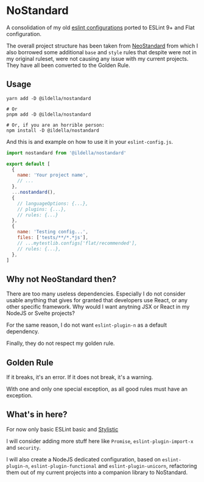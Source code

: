 # NoStandard

A consolidation of my old [eslint configurations](https://github.com/ildella/eslint-config-node-moar) ported to ESLint 9+ and Flat configuration. 

The overall project structure has been taken from [NeoStandard](https://github.com/neostandard/neostandard) from which I also borrowed some additional `base` and `style` rules that despite were not in my original ruleset, were not causing any issue with my current projects. They have all been converted to the Golden Rule. 

## Usage

```shell
yarn add -D @ildella/nostandard

# Or
pnpm add -D @ildella/nostandard

# Or, if you are an horrible person:
npm install -D @ildella/nostandard
```

And this is and example on how to use it in your `eslint-config.js`.

```js
import nostandard from '@ildella/nostandard'

export default [
  {
    name: 'Your project name',
    // ...
  },
  ...nostandard(),
  {
    // languageOptions: {...},
    // plugins: {...},
    // rules: {...}
  },
  {
    name: 'Testing config...',
    files: ['tests/**/*.*js'],
    // ...mytestlib.configs['flat/recommended'],
    // rules: {...},
  },
]
````

## Why not NeoStandard then?

There are too many useless dependencies. Especially I do not consider usable anything that gives for granted that developers use React, or any other specific framework. Why would I want anytning JSX or React in my NodeJS or Svelte projects? 

For the same reason, I do not want `eslint-plugin-n` as a default dependency.

Finally, they do not respect my golden rule.

## Golden Rule

If it breaks, it's an error. 
If it does not break, it's a warning. 

With one and only one special exception, as all good rules must have an exception. 

## What's in here?

For now only basic ESLint basic and [Stylistic](https://eslint.style/)

I will consider adding more stuff here like `Promise`, `eslint-plugin-import-x` and `security`.

I will also create a NodeJS dedicated configuration, based on `eslint-plugin-n`, `eslint-plugin-functional` and `eslint-plugin-unicorn`, refactoring them out of my current projects into a companion library to NoStandard.
